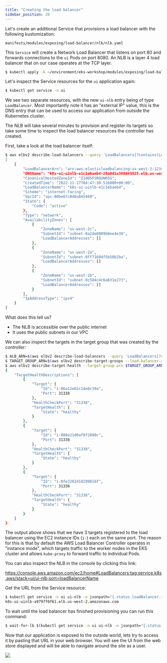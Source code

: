 ```yaml
---
title: "Creating the load balancer"
sidebar_position: 20
---
```


Let's create an additional Service that provisions a load balancer with the following kustomization:

```file
manifests/modules/exposing/load-balancer/nlb/nlb.yaml
```

This `Service` will create a Network Load Balancer that listens on port 80 and forwards connections to the `ui` Pods on port 8080. An NLB is a layer 4 load balancer that on our case operates at the TCP layer.

```bash timeout=180 hook=add-lb hookTimeout=430
$ kubectl apply -k ~/environment/eks-workshop/modules/exposing/load-balancer/nlb
```

Let's inspect the Service resources for the `ui` application again:

```bash
$ kubectl get service -n ui
```

We see two separate resources, with the new `ui-nlb` entry being of type `LoadBalancer`. Most importantly note it has an "external IP" value, this is the DNS entry that can be used to access our application from outside the Kubernetes cluster.

The NLB will take several minutes to provision and register its targets so take some time to inspect the load balancer resources the controller has created.

First, take a look at the load balancer itself:

```bash
$ aws elbv2 describe-load-balancers --query 'LoadBalancers[?contains(LoadBalancerName, `k8s-ui-uinlb`) == `true`]'
[
    {
        "LoadBalancerArn": "arn:aws:elasticloadbalancing:us-west-2:1234567890:loadbalancer/net/k8s-ui-uinlb-e1c1ebaeb4/28a0d1a388d43825",
        "DNSName": "k8s-ui-uinlb-e1c1ebaeb4-28a0d1a388d43825.elb.us-west-2.amazonaws.com",
        "CanonicalHostedZoneId": "Z18D5FSROUN65G",
        "CreatedTime": "2022-11-17T04:47:30.516000+00:00",
        "LoadBalancerName": "k8s-ui-uinlb-e1c1ebaeb4",
        "Scheme": "internet-facing",
        "VpcId": "vpc-00be6fc048a845469",
        "State": {
            "Code": "active"
        },
        "Type": "network",
        "AvailabilityZones": [
            {
                "ZoneName": "us-west-2c",
                "SubnetId": "subnet-0a2de0809b8ee4e39",
                "LoadBalancerAddresses": []
            },
            {
                "ZoneName": "us-west-2a",
                "SubnetId": "subnet-0ff71604f5b58b2ba",
                "LoadBalancerAddresses": []
            },
            {
                "ZoneName": "us-west-2b",
                "SubnetId": "subnet-0c584c4c6a831e273",
                "LoadBalancerAddresses": []
            }
        ],
        "IpAddressType": "ipv4"
    }
]
```

What does this tell us?

- The NLB is accessible over the public internet
- It uses the public subnets in our VPC

We can also inspect the targets in the target group that was created by the controller:

```bash
$ ALB_ARN=$(aws elbv2 describe-load-balancers --query 'LoadBalancers[?contains(LoadBalancerName, `k8s-ui-uinlb`) == `true`].LoadBalancerArn' | jq -r '.[0]')
$ TARGET_GROUP_ARN=$(aws elbv2 describe-target-groups --load-balancer-arn $ALB_ARN | jq -r '.TargetGroups[0].TargetGroupArn')
$ aws elbv2 describe-target-health --target-group-arn $TARGET_GROUP_ARN
{
    "TargetHealthDescriptions": [
        {
            "Target": {
                "Id": "i-06a12e62c14e0c39a",
                "Port": 31338
            },
            "HealthCheckPort": "31338",
            "TargetHealth": {
                "State": "healthy"
            }
        },
        {
            "Target": {
                "Id": "i-088e21d0af0f2890c",
                "Port": 31338
            },
            "HealthCheckPort": "31338",
            "TargetHealth": {
                "State": "healthy"
            }
        },
        {
            "Target": {
                "Id": "i-0fe2202d18299816f",
                "Port": 31338
            },
            "HealthCheckPort": "31338",
            "TargetHealth": {
                "State": "healthy"
            }
        }
    ]
}
```

The output above shows that we have 3 targets registered to the load balancer using the EC2 instance IDs (`i-`) each on the same port. The reason for this is that by default the AWS Load Balancer Controller operates in "instance mode", which targets traffic to the worker nodes in the EKS cluster and allows `kube-proxy` to forward traffic to individual Pods.

You can also inspect the NLB in the console by clicking this link:

https://console.aws.amazon.com/ec2/home#LoadBalancers:tag:service.k8s.aws/stack=ui/ui-nlb;sort=loadBalancerName

Get the URL from the Service resource:

```bash
$ kubectl get service -n ui ui-nlb -o jsonpath="{.status.loadBalancer.ingress[*].hostname}{'\n'}"
k8s-ui-uinlb-a9797f0f61.elb.us-west-2.amazonaws.com
```

To wait until the load balancer has finished provisioning you can run this command:

```bash
$ wait-for-lb $(kubectl get service -n ui ui-nlb -o jsonpath="{.status.loadBalancer.ingress[*].hostname}{'\n'}")
```

Now that our application is exposed to the outside world, lets try to access it by pasting that URL in your web browser. You will see the UI from the web store displayed and will be able to navigate around the site as a user.

<browser url="http://k8s-ui-uinlb-a9797f0f61.elb.us-west-2.amazonaws.com">
<img src={require('@site/static/img/sample-app-screens/home.png').default}/>
</browser>
